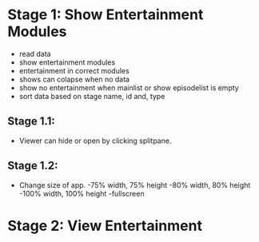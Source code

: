 # Stage 1: Show Entertainment Modules

- read data
- show entertainment modules
- entertainment in correct modules
- shows can colapse when no data
- show no entertainment when mainlist or show episodelist is empty
- sort data based on stage name, id and, type

## Stage 1.1:

- Viewer can hide or open by clicking splitpane.

## Stage 1.2:

- Change size of app.
  -75% width, 75% height
  -80% width, 80% height
  -100% width, 100% height
  -fullscreen

# Stage 2: View Entertainment
